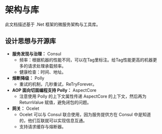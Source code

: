 # 架构与库

此文档描述基于 .Net 框架的微服务架构与工具库。

## 设计思想与开源库

- **服务发现与治理：** Consul
  - 频率：根据机器的性能不同，可以在Tag里标注。给Tag性能更高的机器更多的请求处理承载频率。
  - 健康检查：时间、地址。
- **熔断降级：** Polly
  - 重试的机制，几秒重试，ReTryForever。
- **AOP 面向切面编程支持 Polly：** AspectCore
  - 注意使用 Polly 的上下文属性传递 AspectCore 的上下文，然后再为 ReturnValue 赋值，避免闭包的问题。
- **网关：** Ocelet
  - Ocelet 可以与 Consul 联合使用，因为服务提供方在 Consul 中是知道的，他们互联就可以实现信息互通。
  - 支持请求缓存与熔断器。
